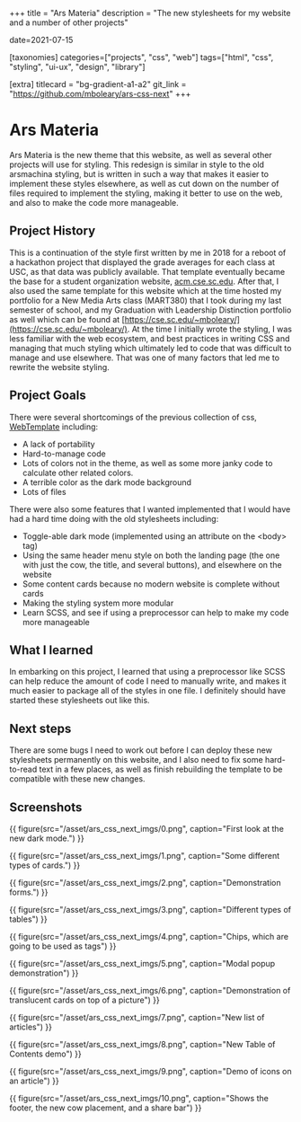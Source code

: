 +++
title = "Ars Materia"
description = "The new stylesheets for my website and a number of other projects"

date=2021-07-15

[taxonomies]
categories=["projects", "css", "web"]
tags=["html", "css", "styling", "ui-ux", "design", "library"]

[extra]
titlecard = "bg-gradient-a1-a2"
git_link = "https://github.com/mboleary/ars-css-next"
+++

# Ars Materia

Ars Materia is the new theme that this website, as well as several other projects will use for styling. This redesign is similar in style to the old arsmachina styling, but is written in such a way that makes it easier to implement these styles elsewhere, as well as cut down on the number of files required to implement the styling, making it better to use on the web, and also to make the code more manageable.

## Project History

This is a continuation of the style first written by me in 2018 for a reboot of a hackathon project that displayed the grade averages for each class at USC, as that data was publicly available. That template eventually became the base for a student organization website, [acm.cse.sc.edu](https://web.archive.org/web/20191101120834/http://acm.cse.sc.edu/). After that, I also used the same template for this website which at the time hosted my portfolio for a New Media Arts class (MART380) that I took during my last semester of school, and my Graduation with Leadership Distinction portfolio as well which can be found at [https://cse.sc.edu/~mboleary/](https://cse.sc.edu/~mboleary/). At the time I initially wrote the styling, I was less familiar with the web ecosystem, and best practices in writing CSS and managing that much styling which ultimately led to code that was difficult to manage and use elsewhere. That was one of many factors that led me to rewrite the website styling.

## Project Goals

There were several shortcomings of the previous collection of css, [WebTemplate](https://github.com/Nesdood007/WebsiteTemplate) including:

- A lack of portability
- Hard-to-manage code
- Lots of colors not in the theme, as well as some more janky code to calculate other related colors.
- A terrible color as the dark mode background
- Lots of files

There were also some features that I wanted implemented that I would have had a hard time doing with the old stylesheets including:

- Toggle-able dark mode (implemented using an attribute on the &lt;body&gt; tag)
- Using the same header menu style on both the landing page (the one with just the cow, the title, and several buttons), and elsewhere on the website
- Some content cards because no modern website is complete without cards
- Making the styling system more modular
- Learn SCSS, and see if using a preprocessor can help to make my code more manageable

## What I learned

In embarking on this project, I learned that using a preprocessor like SCSS can help reduce the amount of code I need to manually write, and makes it much easier to package all of the styles in one file. I definitely should have started these stylesheets out like this.

## Next steps

There are some bugs I need to work out before I can deploy these new stylesheets permanently on this website, and I also need to fix some hard-to-read text in a few places, as well as finish rebuilding the template to be compatible with these new changes.

## Screenshots

{{ figure(src="/asset/ars_css_next_imgs/0.png", caption="First look at the new dark mode.") }}

{{ figure(src="/asset/ars_css_next_imgs/1.png", caption="Some different types of cards.") }}

{{ figure(src="/asset/ars_css_next_imgs/2.png", caption="Demonstration forms.") }}

{{ figure(src="/asset/ars_css_next_imgs/3.png", caption="Different types of tables") }}

{{ figure(src="/asset/ars_css_next_imgs/4.png", caption="Chips, which are going to be used as tags") }}

{{ figure(src="/asset/ars_css_next_imgs/5.png", caption="Modal popup demonstration") }}

{{ figure(src="/asset/ars_css_next_imgs/6.png", caption="Demonstration of translucent cards on top of a picture") }}

{{ figure(src="/asset/ars_css_next_imgs/7.png", caption="New list of articles") }}

{{ figure(src="/asset/ars_css_next_imgs/8.png", caption="New Table of Contents demo") }}

{{ figure(src="/asset/ars_css_next_imgs/9.png", caption="Demo of icons on an article") }}

{{ figure(src="/asset/ars_css_next_imgs/10.png", caption="Shows the footer, the new cow placement, and a share bar") }}